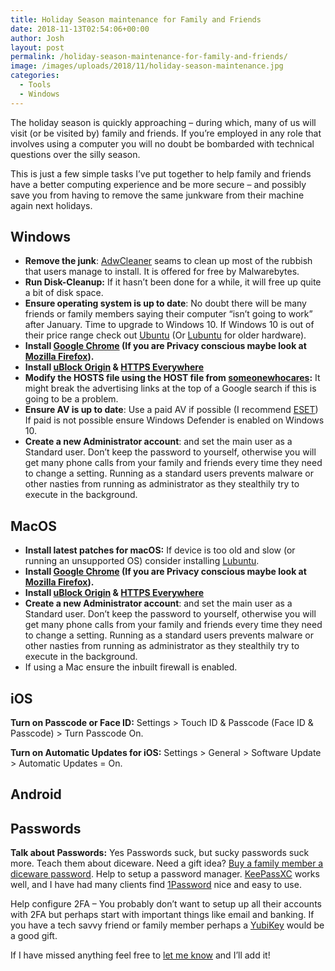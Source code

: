 ```yaml
---
title: Holiday Season maintenance for Family and Friends
date: 2018-11-13T02:54:06+00:00
author: Josh
layout: post
permalink: /holiday-season-maintenance-for-family-and-friends/
image: /images/uploads/2018/11/holiday-season-maintenance.jpg
categories:
  - Tools
  - Windows
---
```

The holiday season is quickly approaching &#8211; during which, many of us will visit (or be visited by) family and friends. If you&#8217;re employed in any role that involves using a computer you will no doubt be bombarded with technical questions over the silly season.

This is just a few simple tasks I&#8217;ve put together to help family and friends have a better computing experience and be more secure &#8211; and possibly save you from having to remove the same junkware from their machine again next holidays.

## Windows

  * **Remove the junk**: <a rel="noopener noreferrer" href="https://www.malwarebytes.com/adwcleaner/" target="_blank">AdwCleaner</a> seams to clean up most of the rubbish that users manage to install. It is offered for free by Malwarebytes.
  * **Run Disk-Cleanup:** If it hasn&#8217;t been done for a while, it will free up quite a bit of disk space.
  * **Ensure operating system is up to date**: No doubt there will be many friends or family members saying their computer &#8220;isn&#8217;t going to work&#8221; after January. Time to upgrade to Windows 10. If Windows 10 is out of their price range check out <a rel="noreferrer noopener" aria-label="Ubuntu (opens in a new tab)" href="https://ubuntu.com/" target="_blank">Ubuntu</a> (Or <a rel="noreferrer noopener" aria-label="Lubuntu (opens in a new tab)" href="https://lubuntu.net/" target="_blank">Lubuntu</a> for older hardware).
  * **Install <a rel="noopener noreferrer" href="https://www.google.com/chrome/index.html" target="_blank">Google Chrome</a> (If you are Privacy conscious maybe look at <a rel="noopener noreferrer" href="https://www.mozilla.org/en-US/firefox/new/" target="_blank">Mozilla Firefox</a>).** 
  * **Install <a rel="noopener noreferrer" href="https://github.com/gorhill/uBlock" target="_blank">uBlock Origin</a> & <a rel="noopener noreferrer" href="https://www.eff.org/https-everywhere" target="_blank">HTTPS Everywhere</a>**
  * **Modify the HOSTS file using the HOST file from <a rel="noopener noreferrer" href="http://someonewhocares.org/hosts/" target="_blank">someonewhocares</a>:** It might break the advertising links at the top of a Google search if this is going to be a problem.
  * **Ensure AV is up to date**: Use a paid AV if possible (I recommend <a rel="noopener noreferrer" href="https://www.eset.com/" target="_blank">ESET</a>) If paid is not possible ensure Windows Defender is enabled on Windows 10.
  * **Create a new Administrator account**: and set the main user as a Standard user. Don&#8217;t keep the password to yourself, otherwise you will get many phone calls from your family and friends every time they need to change a setting. Running as a standard users prevents malware or other nasties from running as administrator as they stealthily try to execute in the background.

## MacOS

  * **Install latest patches for macOS:** If device is too old and slow (or running an unsupported OS) consider installing <a rel="noreferrer noopener" href="https://lubuntu.net/" target="_blank">Lubuntu</a>.
  * **Install <a rel="noreferrer noopener" href="https://www.google.com/chrome/index.html" target="_blank">Google Chrome</a> (If you are Privacy conscious maybe look at <a rel="noreferrer noopener" href="https://www.mozilla.org/en-US/firefox/new/" target="_blank">Mozilla Firefox</a>).** 
  * **Install <a rel="noreferrer noopener" href="https://github.com/gorhill/uBlock" target="_blank">uBlock Origin</a> & <a rel="noreferrer noopener" href="https://www.eff.org/https-everywhere" target="_blank">HTTPS Everywhere</a>**
  * **Create a new Administrator account**: and set the main user as a Standard user. Don&#8217;t keep the password to yourself, otherwise you will get many phone calls from your family and friends every time they need to change a setting. Running as a standard users prevents malware or other nasties from running as administrator as they stealthily try to execute in the background.
  * If using a Mac ensure the inbuilt firewall is enabled.

## iOS

**Turn on Passcode or Face ID:** Settings > Touch ID & Passcode (Face ID & Passcode) > Turn Passcode On. 

**Turn on Automatic Updates for iOS:** Settings > General > Software Update > Automatic Updates = On.



## Android



## Passwords

**Talk about Passwords:** Yes Passwords suck, but sucky passwords suck more. Teach them about diceware. Need a gift idea? <a rel="noreferrer noopener" href="http://www.dicewarepasswords.com/shop/" target="_blank">Buy a family member a diceware password</a>. Help to setup a password manager. <a rel="noreferrer noopener" href="https://keepassxc.org/" target="_blank">KeePassXC</a> works well, and I have had many clients find <a rel="noreferrer noopener" href="https://1password.com/" target="_blank">1Password</a> nice and easy to use.

Help configure 2FA &#8211; You probably don&#8217;t want to setup up all their accounts with 2FA but perhaps start with important things like email and banking. If you have a tech savvy friend or family member perhaps a <a href="https://www.yubico.com/" target="_blank" rel="noreferrer noopener" aria-label="YubiKey (opens in a new tab)">YubiKey</a> would be a good gift.

If I have missed anything feel free to <a href="mailto:hello@joshdawes.com" target="_blank" rel="noopener noreferrer">let me know</a> and I&#8217;ll add it!